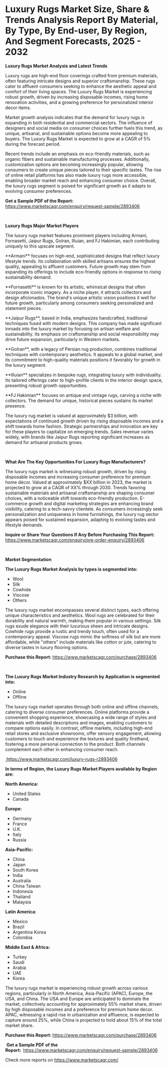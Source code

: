 <p><h1>Luxury Rugs Market Size, Share & Trends Analysis Report By Material, By Type, By End-user, By Region, And Segment Forecasts, 2025 - 2032</h1></p><p><strong>Luxury Rugs Market Analysis and Latest Trends</strong></p>
<p><p>Luxury rugs are high-end floor coverings crafted from premium materials, often featuring intricate designs and superior craftsmanship. These rugs cater to affluent consumers seeking to enhance the aesthetic appeal and comfort of their living spaces. The Luxury Rugs Market is experiencing robust growth, driven by increasing disposable incomes, rising home renovation activities, and a growing preference for personalized interior decor items. </p><p>Market growth analysis indicates that the demand for luxury rugs is expanding in both residential and commercial sectors. The influence of designers and social media on consumer choices further fuels this trend, as unique, artisanal, and sustainable options become more appealing to buyers. The Luxury Rugs Market is expected to grow at a CAGR of 5% during the forecast period. </p><p>Recent trends include an emphasis on eco-friendly materials, such as organic fibers and sustainable manufacturing processes. Additionally, customization options are becoming increasingly popular, allowing consumers to create unique pieces tailored to their specific tastes. The rise of online retail platforms has also made luxury rugs more accessible, enabling broader market reach and enhancing consumer choice. Overall, the luxury rugs segment is poised for significant growth as it adapts to evolving consumer preferences.</p></p>
<p><strong>Get a Sample PDF of the Report:&nbsp;</strong> <a href="https://www.marketscagr.com/enquiry/request-sample/2893406?utm_campaign=3440&utm_medium=2&utm_source=Github&utm_content=ia&utm_term=15032025&utm_id=luxury-rugs">https://www.marketscagr.com/enquiry/request-sample/2893406</a></p>
<p>&nbsp;</p>
<p><strong>Luxury Rugs Major Market Players</strong></p>
<p><p>The luxury rugs market features prominent players including Armani, Fornasetti, Jaipur Rugs, Golran, Illuian, and FJ Hakimian, each contributing uniquely to this upscale segment.</p><p>**Armani** focuses on high-end, sophisticated designs that reflect luxury lifestyle trends. Its collaboration with skilled artisans ensures the highest quality, appealing to affluent customers. Future growth may stem from expanding its offerings to include eco-friendly options in response to rising sustainability demand.</p><p>**Fornasetti** is known for its artistic, whimsical designs that often incorporate iconic imagery. As a niche player, it attracts collectors and design aficionados. The brand's unique artistic vision positions it well for future growth, particularly among consumers seeking personalized and statement pieces.</p><p>**Jaipur Rugs**, based in India, emphasizes handcrafted, traditional techniques fused with modern designs. This company has made significant inroads into the luxury market by focusing on artisan welfare and sustainability. Its emphasis on craftsmanship and social responsibility may drive future expansion, particularly in Western markets.</p><p>**Golran**, with a legacy of Persian rug production, combines traditional techniques with contemporary aesthetics. It appeals to a global market, and its commitment to high-quality materials positions it favorably for growth in the luxury segment.</p><p>**Illuian** specializes in bespoke rugs, integrating luxury with individuality. Its tailored offerings cater to high-profile clients in the interior design space, presenting robust growth opportunities.</p><p>**FJ Hakimian** focuses on antique and vintage rugs, carving a niche with collectors. The demand for unique, historical pieces sustains its market presence.</p><p>The luxury rug market is valued at approximately $3 billion, with expectations of continued growth driven by rising disposable incomes and a shift towards home fashion. Strategic partnerships and innovation are key for these players to capitalize on emerging trends. Sales revenue varies widely, with brands like Jaipur Rugs reporting significant increases as demand for artisanal products grows.</p></p>
<p>&nbsp;</p>
<p><strong>What Are The Key Opportunities For Luxury Rugs Manufacturers?</strong></p>
<p><p>The luxury rugs market is witnessing robust growth, driven by rising disposable incomes and increasing consumer preference for premium home décor. Valued at approximately $XX billion in 2023, the market is projected to grow at a CAGR of XX% through 2030. Trends favoring sustainable materials and artisanal craftsmanship are shaping consumer choices, with a noticeable shift towards eco-friendly production. E-commerce growth and digital marketing strategies are enhancing brand visibility, catering to a tech-savvy clientele. As consumers increasingly seek personalization and uniqueness in home furnishings, the luxury rug sector appears poised for sustained expansion, adapting to evolving tastes and lifestyle demands.</p></p>
<p><strong>Inquire or Share Your Questions If Any Before Purchasing This Report:</strong> <a href="https://www.marketscagr.com/enquiry/pre-order-enquiry/2893406?utm_campaign=3440&utm_medium=2&utm_source=Github&utm_content=ia&utm_term=15032025&utm_id=luxury-rugs">https://www.marketscagr.com/enquiry/pre-order-enquiry/2893406</a></p>
<p>&nbsp;</p>
<p><strong>Market Segmentation</strong></p>
<p><strong>The Luxury Rugs Market Analysis by types is segmented into:</strong></p>
<p><ul><li>Wool</li><li>Silk</li><li>Cowhide</li><li>Viscose</li><li>Others</li></ul></p>
<p><p>The luxury rugs market encompasses several distinct types, each offering unique characteristics and aesthetics. Wool rugs are celebrated for their durability and natural warmth, making them popular in various settings. Silk rugs exude elegance with their luxurious sheen and intricate designs. Cowhide rugs provide a rustic and trendy touch, often used for a contemporary appeal. Viscose rugs mimic the softness of silk but are more affordable, while "others" include materials like cotton or jute, catering to diverse tastes in luxury flooring options.</p></p>
<p><strong>Purchase this Report:&nbsp;</strong><a href="https://www.marketscagr.com/purchase/2893406?utm_campaign=3440&utm_medium=2&utm_source=Github&utm_content=ia&utm_term=15032025&utm_id=luxury-rugs">https://www.marketscagr.com/purchase/2893406</a></p>
<p>&nbsp;</p>
<p><strong>The Luxury Rugs Market Industry Research by Application is segmented into:</strong></p>
<p><ul><li>Online</li><li>Offline</li></ul></p>
<p><p>The luxury rugs market operates through both online and offline channels, catering to diverse consumer preferences. Online platforms provide a convenient shopping experience, showcasing a wide range of styles and materials with detailed descriptions and images, enabling customers to compare options easily. In contrast, offline markets, including high-end retail stores and exclusive showrooms, offer sensory engagement, allowing customers to touch and experience the textures and quality firsthand, fostering a more personal connection to the product. Both channels complement each other in enhancing consumer reach.</p></p>
<p><a href="https://www.marketscagr.com/luxury-rugs-r2893406?utm_campaign=3440&utm_medium=2&utm_source=Github&utm_content=ia&utm_term=15032025&utm_id=luxury-rugs">&nbsp;https://www.marketscagr.com/luxury-rugs-r2893406</a></p>
<p><strong>In terms of Region, the Luxury Rugs Market Players available by Region are:</strong></p>
<p>
    <p> <strong> North America: </strong>
        <ul>
            <li>United States</li>
            <li>Canada</li>
        </ul>
        </p> 
    <p> <strong> Europe: </strong>
        <ul>
            <li>Germany</li>
            <li>France</li>
            <li>U.K.</li>
            <li>Italy</li>
            <li>Russia</li>
        </ul>
        </p> 
    <p> <strong> Asia-Pacific: </strong>
        <ul>
            <li>China</li>
            <li>Japan</li>
            <li>South Korea</li>
            <li>India</li>
            <li>Australia</li>
            <li>China Taiwan</li>
            <li>Indonesia</li>
            <li>Thailand</li>
            <li>Malaysia</li>
        </ul>
        </p> 
    <p> <strong> Latin America: </strong>
        <ul>
            <li>Mexico</li>
            <li>Brazil</li>
            <li>Argentina Korea</li>
            <li>Colombia</li>
        </ul>
        </p> 
    <p> <strong> Middle East & Africa: </strong>
        <ul>
            <li>Turkey</li>
            <li>Saudi</li>
            <li>Arabia</li>
            <li>UAE</li>
            <li>Korea</li>
        </ul>
    </p>
    </p>
<p><p>The luxury rugs market is experiencing robust growth across various regions, particularly in North America, Asia-Pacific (APAC), Europe, the USA, and China. The USA and Europe are anticipated to dominate the market, collectively accounting for approximately 55% market share, driven by high disposable incomes and a preference for premium home decor. APAC, witnessing a rapid rise in urbanization and affluence, is expected to capture around 25%, while China is projected to hold about 15% of the total market share.</p></p>
<p><strong>Purchase this Report: </strong><a href="https://www.marketscagr.com/purchase/2893406?utm_campaign=3440&utm_medium=2&utm_source=Github&utm_content=ia&utm_term=15032025&utm_id=luxury-rugs">https://www.marketscagr.com/purchase/2893406</a></p>
<p>&nbsp;<strong>Get a Sample PDF of the Report:&nbsp;&nbsp;</strong><a href="https://www.marketscagr.com/enquiry/request-sample/2893406?utm_campaign=3440&utm_medium=2&utm_source=Github&utm_content=ia&utm_term=15032025&utm_id=luxury-rugs">https://www.marketscagr.com/enquiry/request-sample/2893406</a></p>
<p><strong></strong></p>
<p>Check more reports on <a href="https://www.marketscagr.com/?utm_campaign=3440&utm_medium=2&utm_source=Github&utm_content=ia&utm_term=15032025&utm_id=luxury-rugs">https://www.marketscagr.com/</a></p>